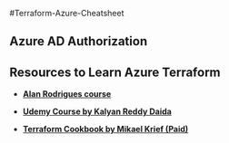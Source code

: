 #Terraform-Azure-Cheatsheet 

## Azure AD Authorization 




## Resources to Learn Azure Terraform 

*  **[Alan Rodrigues course](https://www.youtube.com/playlist?list=PLLc2nQDXYMHowSZ4Lkq2jnZ0gsJL3ArAw )**

*  **[Udemy Course by Kalyan Reddy Daida](https://www.udemy.com/course/terraform-on-azure-with-iac-azure-devops-sre-real-world-25-demos  )** 

* **[Terraform Cookbook by Mikael Krief (Paid) ](https://learning.oreilly.com/library/view/terraform-cookbook/9781800207554/c1bb3aca-97ed-4279-a38d-a58ffd36b233.xhtml#uuid-a0fc303f-1d2d-4fb9-ace7-48cbd3c24f33  )** 


